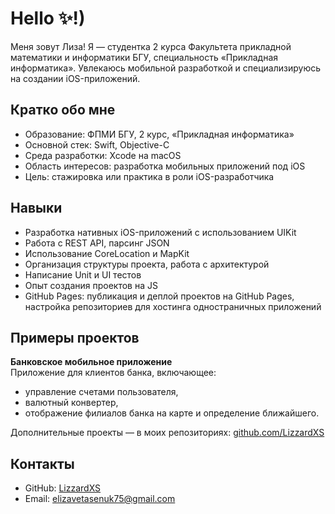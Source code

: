 # Hello ✨!)

Меня зовут Лиза! Я — студентка 2 курса Факультета прикладной математики и информатики БГУ, специальность «Прикладная информатика». Увлекаюсь мобильной разработкой и специализируюсь на создании iOS-приложений.

## Кратко обо мне

- Образование: ФПМИ БГУ, 2 курс, «Прикладная информатика»
- Основной стек: Swift, Objective-C
- Среда разработки: Xcode на macOS
- Область интересов: разработка мобильных приложений под iOS
- Цель: стажировка или практика в роли iOS-разработчика

## Навыки

- Разработка нативных iOS-приложений с использованием UIKit
- Работа с REST API, парсинг JSON
- Использование CoreLocation и MapKit
- Организация структуры проекта, работа с архитектурой
- Написание Unit и UI тестов
- Опыт создания проектов на JS 
- GitHub Pages: публикация и деплой проектов на GitHub Pages, настройка репозиториев для хостинга одностраничных приложений



## Примеры проектов

**Банковское мобильное приложение**  
Приложение для клиентов банка, включающее:
- управление счетами пользователя,
- валютный конвертер,
- отображение филиалов банка на карте и определение ближайшего.

Дополнительные проекты — в моих репозиториях: [github.com/LizzardXS](https://github.com/LizzardXS)

## Контакты

- GitHub: [LizzardXS](https://github.com/LizzardXS)
- Email: elizavetasenuk75@gmail.com 
